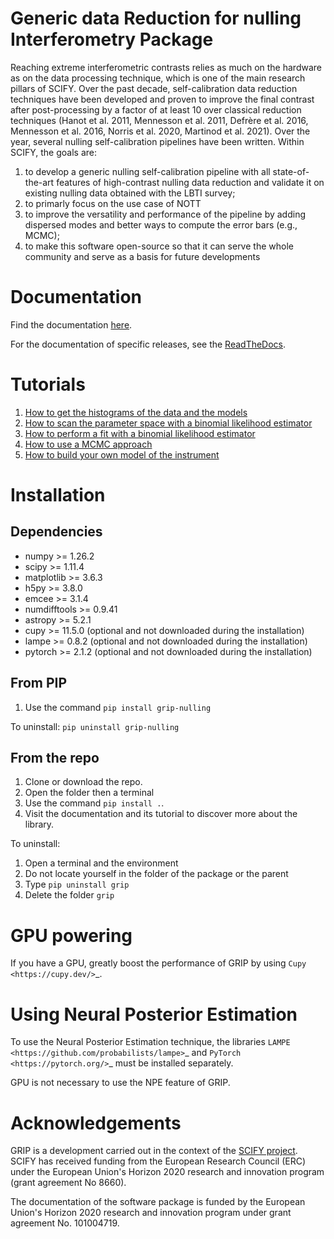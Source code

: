 # Generic data Reduction for nulling Interferometry Package
Reaching extreme interferometric contrasts relies as much on the hardware as on the data processing technique, which is one of the main research pillars of SCIFY. 
Over the past decade, self-calibration data reduction techniques have been developed and proven to improve the final contrast after post-processing by a factor of at least 10 over classical reduction techniques (Hanot et al. 2011, Mennesson et al. 2011, Defrère et al. 2016, Mennesson et al. 2016, Norris et al. 2020, Martinod et al. 2021). 
Over the year, several nulling self-calibration pipelines have been written. Within SCIFY, the goals are:
1. to develop a generic nulling self-calibration pipeline with all state-of-the-art features of high-contrast nulling data reduction and validate it on existing nulling data obtained with the LBTI survey; 
2. to primarly focus on the use case of NOTT
3. to improve the versatility and performance of the pipeline by adding dispersed modes and better ways to compute the error bars (e.g., MCMC);
4. to make this software open-source so that it can serve the whole community and serve as a basis for future developments


# Documentation
Find the documentation [here](https://mamartinod.github.io/grip/).

For the documentation of specific releases, see the [ReadTheDocs](https://grip.readthedocs.io/en/stable/).

# Tutorials
1. [How to get the histograms of the data and the models](/tutorials/tuto1_get_histo_and_display.ipynb)
2. [How to scan the parameter space with a binomial likelihood estimator](/tutorials/tuto2_explore_parameter_space.ipynb)
3. [How to perform a fit with a binomial likelihood estimator](/tutorials/tuto3_fit_with_likelihood.ipynb)
4. [How to use a MCMC approach](/tutorials/tuto4_use_of_mcmc.ipynb)
5. [How to build your own model of the instrument](/tutorials/tuto5_build_your_own_model.ipynb)

# Installation
## Dependencies
- numpy >= 1.26.2
- scipy >= 1.11.4
- matplotlib >= 3.6.3
- h5py >= 3.8.0
- emcee >= 3.1.4
- numdifftools >= 0.9.41
- astropy >= 5.2.1
- cupy >= 11.5.0 (optional and not downloaded during the installation)
- lampe >= 0.8.2 (optional and not downloaded during the installation)
- pytorch >= 2.1.2 (optional and not downloaded during the installation)

## From PIP
1. Use the command ``pip install grip-nulling``

To uninstall: ``pip uninstall grip-nulling``

## From the repo
1. Clone or download the repo.
2. Open the folder then a terminal
3. Use the command ``pip install .``.
4. Visit the documentation and its tutorial to discover more about the library.

To uninstall:
1. Open a terminal and the environment
2. Do not locate yourself in the folder of the package or the parent
3. Type `pip uninstall grip`
4. Delete the folder `grip`

# GPU powering
If you have a GPU, greatly boost the performance of GRIP by using `Cupy <https://cupy.dev/>`_.

# Using Neural Posterior Estimation
To use the Neural Posterior Estimation technique, the libraries `LAMPE <https://github.com/probabilists/lampe>`_ 
and `PyTorch <https://pytorch.org/>`_ must be installed separately.

GPU is not necessary to use the NPE feature of GRIP.

# Acknowledgements
GRIP is a development carried out in the context of the [SCIFY project](http://denis-defrere.com/scify.php). SCIFY has received funding from the European Research Council (ERC) under the European Union's Horizon 2020 research and innovation program (grant agreement No 8660).

The documentation of the software package is funded by the European Union's Horizon 2020 research and innovation program under grant agreement No. 101004719.
